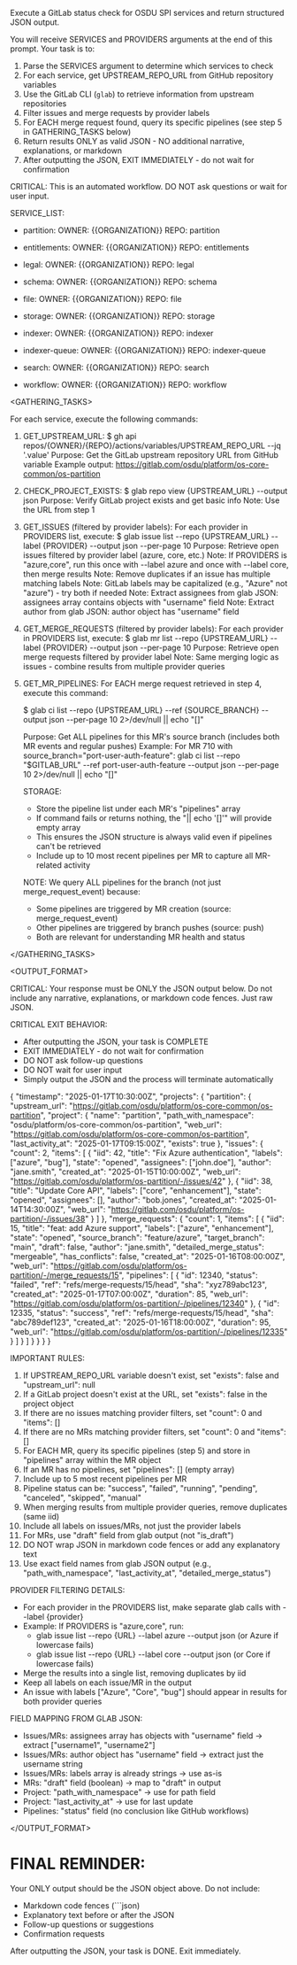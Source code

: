 Execute a GitLab status check for OSDU SPI services and return structured JSON output.

You will receive SERVICES and PROVIDERS arguments at the end of this prompt. Your task is to:

1. Parse the SERVICES argument to determine which services to check
2. For each service, get UPSTREAM_REPO_URL from GitHub repository variables
3. Use the GitLab CLI (`glab`) to retrieve information from upstream repositories
4. Filter issues and merge requests by provider labels
5. For EACH merge request found, query its specific pipelines (see step 5 in GATHERING_TASKS below)
6. Return results ONLY as valid JSON - NO additional narrative, explanations, or markdown
7. After outputting the JSON, EXIT IMMEDIATELY - do not wait for confirmation

CRITICAL: This is an automated workflow. DO NOT ask questions or wait for user input.

SERVICE_LIST:
- partition:
    OWNER: {{ORGANIZATION}}
    REPO: partition

- entitlements:
    OWNER: {{ORGANIZATION}}
    REPO: entitlements

- legal:
    OWNER: {{ORGANIZATION}}
    REPO: legal

- schema:
    OWNER: {{ORGANIZATION}}
    REPO: schema

- file:
    OWNER: {{ORGANIZATION}}
    REPO: file

- storage:
    OWNER: {{ORGANIZATION}}
    REPO: storage

- indexer:
    OWNER: {{ORGANIZATION}}
    REPO: indexer

- indexer-queue:
    OWNER: {{ORGANIZATION}}
    REPO: indexer-queue

- search:
    OWNER: {{ORGANIZATION}}
    REPO: search

- workflow:
    OWNER: {{ORGANIZATION}}
    REPO: workflow


<GATHERING_TASKS>

For each service, execute the following commands:

1. GET_UPSTREAM_URL:
    $ gh api repos/{OWNER}/{REPO}/actions/variables/UPSTREAM_REPO_URL --jq '.value'
    Purpose: Get the GitLab upstream repository URL from GitHub variable
    Example output: https://gitlab.com/osdu/platform/os-core-common/os-partition

2. CHECK_PROJECT_EXISTS:
    $ glab repo view {UPSTREAM_URL} --output json
    Purpose: Verify GitLab project exists and get basic info
    Note: Use the URL from step 1

3. GET_ISSUES (filtered by provider labels):
    For each provider in PROVIDERS list, execute:
    $ glab issue list --repo {UPSTREAM_URL} --label {PROVIDER} --output json --per-page 10
    Purpose: Retrieve open issues filtered by provider label (azure, core, etc.)
    Note: If PROVIDERS is "azure,core", run this once with --label azure and once with --label core, then merge results
    Note: Remove duplicates if an issue has multiple matching labels
    Note: GitLab labels may be capitalized (e.g., "Azure" not "azure") - try both if needed
    Note: Extract assignees from glab JSON: assignees array contains objects with "username" field
    Note: Extract author from glab JSON: author object has "username" field

4. GET_MERGE_REQUESTS (filtered by provider labels):
    For each provider in PROVIDERS list, execute:
    $ glab mr list --repo {UPSTREAM_URL} --label {PROVIDER} --output json --per-page 10
    Purpose: Retrieve open merge requests filtered by provider label
    Note: Same merging logic as issues - combine results from multiple provider queries

5. GET_MR_PIPELINES:
    For EACH merge request retrieved in step 4, execute this command:

    $ glab ci list --repo {UPSTREAM_URL} --ref {SOURCE_BRANCH} --output json --per-page 10 2>/dev/null || echo "[]"

    Purpose: Get ALL pipelines for this MR's source branch (includes both MR events and regular pushes)
    Example: For MR 710 with source_branch="port-user-auth-feature":
             glab ci list --repo "$GITLAB_URL" --ref port-user-auth-feature --output json --per-page 10 2>/dev/null || echo "[]"

    STORAGE:
    - Store the pipeline list under each MR's "pipelines" array
    - If command fails or returns nothing, the "|| echo '[]'" will provide empty array
    - This ensures the JSON structure is always valid even if pipelines can't be retrieved
    - Include up to 10 most recent pipelines per MR to capture all MR-related activity

    NOTE: We query ALL pipelines for the branch (not just merge_request_event) because:
    - Some pipelines are triggered by MR creation (source: merge_request_event)
    - Other pipelines are triggered by branch pushes (source: push)
    - Both are relevant for understanding MR health and status

</GATHERING_TASKS>


<OUTPUT_FORMAT>

CRITICAL: Your response must be ONLY the JSON output below. Do not include any narrative, explanations, or markdown code fences. Just raw JSON.

CRITICAL EXIT BEHAVIOR:
- After outputting the JSON, your task is COMPLETE
- EXIT IMMEDIATELY - do not wait for confirmation
- DO NOT ask follow-up questions
- DO NOT wait for user input
- Simply output the JSON and the process will terminate automatically

{
  "timestamp": "2025-01-17T10:30:00Z",
  "projects": {
    "partition": {
      "upstream_url": "https://gitlab.com/osdu/platform/os-core-common/os-partition",
      "project": {
        "name": "partition",
        "path_with_namespace": "osdu/platform/os-core-common/os-partition",
        "web_url": "https://gitlab.com/osdu/platform/os-core-common/os-partition",
        "last_activity_at": "2025-01-17T09:15:00Z",
        "exists": true
      },
      "issues": {
        "count": 2,
        "items": [
          {
            "iid": 42,
            "title": "Fix Azure authentication",
            "labels": ["azure", "bug"],
            "state": "opened",
            "assignees": ["john.doe"],
            "author": "jane.smith",
            "created_at": "2025-01-15T10:00:00Z",
            "web_url": "https://gitlab.com/osdu/platform/os-partition/-/issues/42"
          },
          {
            "iid": 38,
            "title": "Update Core API",
            "labels": ["core", "enhancement"],
            "state": "opened",
            "assignees": [],
            "author": "bob.jones",
            "created_at": "2025-01-14T14:30:00Z",
            "web_url": "https://gitlab.com/osdu/platform/os-partition/-/issues/38"
          }
        ]
      },
      "merge_requests": {
        "count": 1,
        "items": [
          {
            "iid": 15,
            "title": "feat: add Azure support",
            "labels": ["azure", "enhancement"],
            "state": "opened",
            "source_branch": "feature/azure",
            "target_branch": "main",
            "draft": false,
            "author": "jane.smith",
            "detailed_merge_status": "mergeable",
            "has_conflicts": false,
            "created_at": "2025-01-16T08:00:00Z",
            "web_url": "https://gitlab.com/osdu/platform/os-partition/-/merge_requests/15",
            "pipelines": [
              {
                "id": 12340,
                "status": "failed",
                "ref": "refs/merge-requests/15/head",
                "sha": "xyz789abc123",
                "created_at": "2025-01-17T07:00:00Z",
                "duration": 85,
                "web_url": "https://gitlab.com/osdu/platform/os-partition/-/pipelines/12340"
              },
              {
                "id": 12335,
                "status": "success",
                "ref": "refs/merge-requests/15/head",
                "sha": "abc789def123",
                "created_at": "2025-01-16T18:00:00Z",
                "duration": 95,
                "web_url": "https://gitlab.com/osdu/platform/os-partition/-/pipelines/12335"
              }
            ]
          }
        ]
      }
    }
  }
}

IMPORTANT RULES:
1. If UPSTREAM_REPO_URL variable doesn't exist, set "exists": false and "upstream_url": null
2. If a GitLab project doesn't exist at the URL, set "exists": false in the project object
3. If there are no issues matching provider filters, set "count": 0 and "items": []
4. If there are no MRs matching provider filters, set "count": 0 and "items": []
5. For EACH MR, query its specific pipelines (step 5) and store in "pipelines" array within the MR object
6. If an MR has no pipelines, set "pipelines": [] (empty array)
7. Include up to 5 most recent pipelines per MR
8. Pipeline status can be: "success", "failed", "running", "pending", "canceled", "skipped", "manual"
9. When merging results from multiple provider queries, remove duplicates (same iid)
10. Include all labels on issues/MRs, not just the provider labels
11. For MRs, use "draft" field from glab output (not "is_draft")
12. DO NOT wrap JSON in markdown code fences or add any explanatory text
13. Use exact field names from glab JSON output (e.g., "path_with_namespace", "last_activity_at", "detailed_merge_status")

PROVIDER FILTERING DETAILS:
- For each provider in the PROVIDERS list, make separate glab calls with --label {provider}
- Example: If PROVIDERS is "azure,core", run:
  - glab issue list --repo {URL} --label azure --output json (or Azure if lowercase fails)
  - glab issue list --repo {URL} --label core --output json (or Core if lowercase fails)
- Merge the results into a single list, removing duplicates by iid
- Keep all labels on each issue/MR in the output
- An issue with labels ["Azure", "Core", "bug"] should appear in results for both provider queries

FIELD MAPPING FROM GLAB JSON:
- Issues/MRs: assignees array has objects with "username" field → extract ["username1", "username2"]
- Issues/MRs: author object has "username" field → extract just the username string
- Issues/MRs: labels array is already strings → use as-is
- MRs: "draft" field (boolean) → map to "draft" in output
- Project: "path_with_namespace" → use for path field
- Project: "last_activity_at" → use for last update
- Pipelines: "status" field (no conclusion like GitHub workflows)

</OUTPUT_FORMAT>


FINAL REMINDER:
=================
Your ONLY output should be the JSON object above. Do not include:
- Markdown code fences (```json)
- Explanatory text before or after the JSON
- Follow-up questions or suggestions
- Confirmation requests

After outputting the JSON, your task is DONE. Exit immediately.
